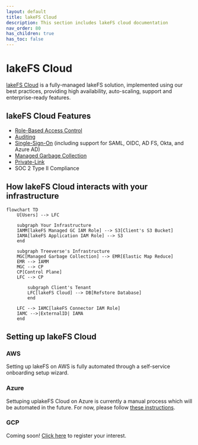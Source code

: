 ```yaml
---
layout: default
title: lakeFS Cloud
description: This section includes lakeFS cloud documentation
nav_order: 80
has_children: true
has_toc: false
---
```


# lakeFS Cloud
[lakeFS Cloud](https://lakefs.cloud) is a fully-managed lakeFS solution, implemented using our best practices, providing high availability, auto-scaling, support and enterprise-ready features.
	
## lakeFS Cloud Features
* [Role-Based Access Control](../reference/rbac.md)
* [Auditing](./auditing.md)
* [Single-Sign-On](./sso.md) (including support for SAML, OIDC, AD FS, Okta, and Azure AD)
* [Managed Garbage Collection](./managed-gc.md)
* [Private-Link](./private-link.md)
* SOC 2 Type II Compliance

## How lakeFS Cloud interacts with your infrastructure
```mermaid
flowchart TD
    U[Users] --> LFC

    subgraph Your Infrastructure
    IAMM[lakeFS Managed GC IAM Role] --> S3[Client's S3 Bucket]
    IAMA[lakeFS Application IAM Role] --> S3
    end

    subgraph Treeverse's Infrastructure
    MGC[Managed Garbage Collection] --> EMR[Elastic Map Reduce]
    EMR --> IAMM
    MGC --> CP
    CP[Control Plane]
    LFC --> CP

        subgraph Client's Tenant
        LFC[lakeFS Cloud] --> DB[Refstore Database]
        end

    LFC --> IAMC[lakeFS Connector IAM Role]    
    IAMC -->|ExternalID| IAMA
    end
```

## Setting up lakeFS Cloud

### AWS
Setting up lakeFS on AWS is fully automated through a self-service onboarding setup wizard.

### Azure
Settuping uplakeFS Cloud on Azure is currently a manual process which will be automated in the future. For now, please follow [these instructions](./reference/cloud-setup-azure.md).

### GCP
Coming soon! [Click here](mailto:support@treeverse.io) to register your interest.